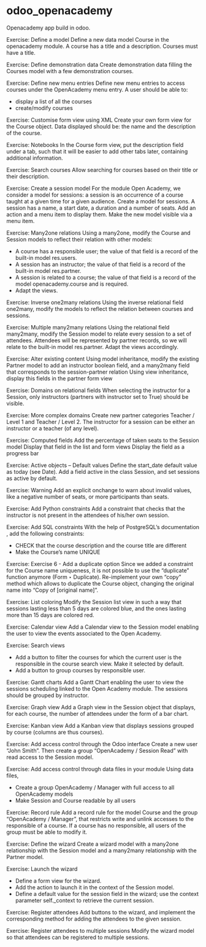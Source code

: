 # odoo_openacademy
Openacademy app build in odoo.

Exercise:
Define a model
Define a new data model Course in the openacademy module. 
A course has a title and a description. 
Courses must have a title.

Exercise:
Define demonstration data
Create demonstration data filling the Courses model with a few demonstration courses.

Exercise:
Define new menu entries
Define new menu entries to access courses under the OpenAcademy menu entry. A user should be able to:
- display a list of all the courses
- create/modify courses

Exercise:
Customise form view using XML
Create your own form view for the Course object. Data displayed should be: the name and the description of the course.

Exercise:
Notebooks
In the Course form view, put the description field under a tab, such that it will be easier to add other tabs later, containing additional information.

Exercise:
Search courses
Allow searching for courses based on their title or their description.

Exercise:
Create a session model
For the module Open Academy, we consider a model for sessions: a session is an occurrence of a course taught at a given time for a given audience.
Create a model for sessions. A session has a name, a start date, a duration and a number of seats. Add an action and a menu item to display them. Make the new model visible via a menu item.

Exercise:
Many2one relations
Using a many2one, modify the Course and Session models to reflect their relation with other models:
- A course has a responsible user; the value of that field is a record of the built-in model res.users.
- A session has an instructor; the value of that field is a record of the built-in model res.partner.
- A session is related to a course; the value of that field is a record of the model openacademy.course and is required.
- Adapt the views.

Exercise:
Inverse one2many relations
Using the inverse relational field one2many, modify the models to reflect the relation between courses and sessions.

Exercise:
Multiple many2many relations
Using the relational field many2many, modify the Session model to relate every session to a set of attendees. Attendees will be represented by partner records, so we will relate to the built-in model res.partner. Adapt the views accordingly.

Exercise:
Alter existing content
Using model inheritance, modify the existing Partner model to add an instructor boolean field, and a many2many field that corresponds to the session-partner relation
Using view inheritance, display this fields in the partner form view

Exercise:
Domains on relational fields
When selecting the instructor for a Session, only instructors (partners with instructor set to True) should be visible.

Exercise:
More complex domains
Create new partner categories Teacher / Level 1 and Teacher / Level 2. The instructor for a session can be either an instructor or a teacher (of any level).

Exercise:
Computed fields
Add the percentage of taken seats to the Session model
Display that field in the list and form views
Display the field as a progress bar

Exercise:
Active objects – Default values
Define the start_date default value as today (see Date).
Add a field active in the class Session, and set sessions as active by default.

Exercise:
Warning
Add an explicit onchange to warn about invalid values, like a negative number of seats, or more participants than seats.

Exercise:
Add Python constraints
Add a constraint that checks that the instructor is not present in the attendees of his/her own session.

Exercise:
Add SQL constraints
With the help of PostgreSQL’s documentation , add the following constraints:
- CHECK that the course description and the course title are different
- Make the Course’s name UNIQUE

Exercise:
Exercise 6 - Add a duplicate option
Since we added a constraint for the Course name uniqueness, it is not possible to use the “duplicate” function anymore (Form ‣ Duplicate).
Re-implement your own “copy” method which allows to duplicate the Course object, changing the original name into “Copy of [original name]”.

Exercise:
List coloring
Modify the Session list view in such a way that sessions lasting less than 5 days are colored blue, and the ones lasting more than 15 days are colored red.

Exercise:
Calendar view
Add a Calendar view to the Session model enabling the user to view the events associated to the Open Academy.

Exercise:
Search views
- Add a button to filter the courses for which the current user is the responsible in the course search view. Make it selected by default.
- Add a button to group courses by responsible user.

Exercise:
Gantt charts
Add a Gantt Chart enabling the user to view the sessions scheduling linked to the Open Academy module. The sessions should be grouped by instructor.

Exercise:
Graph view
Add a Graph view in the Session object that displays, for each course, the number of attendees under the form of a bar chart.

Exercise:
Kanban view
Add a Kanban view that displays sessions grouped by course (columns are thus courses).

Exercise:
Add access control through the Odoo interface
Create a new user “John Smith”. Then create a group “OpenAcademy / Session Read” with read access to the Session model.

Exercise:
Add access control through data files in your module
Using data files,
- Create a group OpenAcademy / Manager with full access to all OpenAcademy models
- Make Session and Course readable by all users

Exercise:
Record rule
Add a record rule for the model Course and the group “OpenAcademy / Manager”, that restricts write and unlink accesses to the responsible of a course. If a course has no responsible, all users of the group must be able to modify it.

Exercise:
Define the wizard
Create a wizard model with a many2one relationship with the Session model and a many2many relationship with the Partner model.

Exercise:
Launch the wizard
- Define a form view for the wizard.
- Add the action to launch it in the context of the Session model.
- Define a default value for the session field in the wizard; use the context parameter self._context to retrieve the current session.

Exercise:
Register attendees
Add buttons to the wizard, and implement the corresponding method for adding the attendees to the given session.

Exercise:
Register attendees to multiple sessions
Modify the wizard model so that attendees can be registered to multiple sessions.

